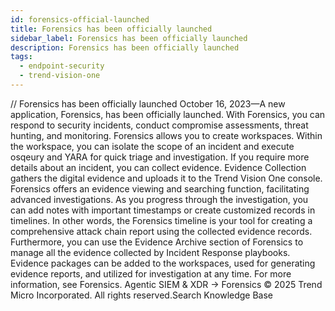 ```yaml
---
id: forensics-official-launched
title: Forensics has been officially launched
sidebar_label: Forensics has been officially launched
description: Forensics has been officially launched
tags:
  - endpoint-security
  - trend-vision-one
---
```


/*<![CDATA[*/ $('#title').html($('meta[name=map-description]').attr('content')); /*]]>*/ Forensics has been officially launched October 16, 2023—A new application, Forensics, has been officially launched. With Forensics, you can respond to security incidents, conduct compromise assessments, threat hunting, and monitoring. Forensics allows you to create workspaces. Within the workspace, you can isolate the scope of an incident and execute osqeury and YARA for quick triage and investigation. If you require more details about an incident, you can collect evidence. Evidence Collection gathers the digital evidence and uploads it to the Trend Vision One console. Forensics offers an evidence viewing and searching function, facilitating advanced investigations. As you progress through the investigation, you can add notes with important timestamps or create customized records in timelines. In other words, the Forensics timeline is your tool for creating a comprehensive attack chain report using the collected evidence records. Furthermore, you can use the Evidence Archive section of Forensics to manage all the evidence collected by Incident Response playbooks. Evidence packages can be added to the workspaces, used for generating evidence reports, and utilized for investigation at any time. For more information, see Forensics. Agentic SIEM & XDR → Forensics © 2025 Trend Micro Incorporated. All rights reserved.Search Knowledge Base